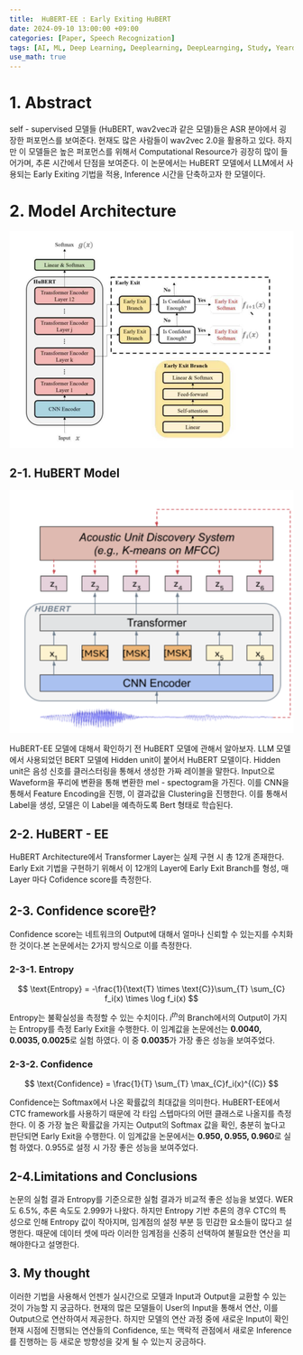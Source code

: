 ```yaml
---
title:  HuBERT-EE : Early Exiting HuBERT
date: 2024-09-10 13:00:00 +09:00
categories: [Paper, Speech Recognization]
tags: [AI, ML, Deep Learning, Deeplearning, DeepLearnging, Study, Yeardream, Model, ASR]		# TAG는 반드시 소문자로 이루어져야함!
use_math: true
---
```


# 1. Abstract
self - supervised 모델들 (HuBERT, wav2vec과 같은 모델)들은 ASR 분야에서 굉장한 퍼포먼스를 보여준다. 현재도 많은 사람들이 wav2vec 2.0을 활용하고 있다. 하지만 이 모델들은 높은 퍼포먼스를 위해서 Computational Resource가 굉장히 많이 들어가며, 추론 시간에서 단점을 보여준다. 이 논문에서는 HuBERT 모델에서 LLM에서 사용되는 Early Exiting 기법을 적용, Inference 시간을 단축하고자 한 모델이다.

# 2. Model Architecture
![HuBERT-EE](../assets/img/HuBERT%20-%20EE/HuBERT-EE.png)

## 2-1. HuBERT Model
![HuBERT](../assets/img/HuBERT%20-%20EE/HuBERT.png)

 HuBERT-EE 모델에 대해서 확인하기 전 HuBERT 모델에 관해서 알아보자. LLM 모델에서 사용되었던 BERT 모델에 Hidden unit이 붙어서 HuBERT 모델이다. Hidden unit은 음성 신호를 클러스터링을 통해서 생성한 가짜 레이블을 말한다.
 Input으로 Waveform을 푸리에 변환을 통해 변환한 mel - spectogram을 가진다. 이를 CNN을 통해서 Feature Encoding을 진행, 이 결과값을 Clustering을 진행한다. 이를 통해서 Label을 생성, 모델은 이 Label을 예측하도록 Bert 형태로 학습된다.

## 2-2. HuBERT - EE
 HuBERT Architecture에서 Transformer Layer는 실제 구현 시 총 12개 존재한다. Early Exit 기법을 구현하기 위해서 이 12개의 Layer에 Early Exit Branch를 형성, 매 Layer 마다 Cofidence score를 측정한다.

## 2-3. Confidence score란?
 Confidence score는 네트워크의 Output에 대해서 얼마나 신뢰할 수 있는지를 수치화한 것이다.본 논문에서는 2가지 방식으로 이를 측정한다.
### 2-3-1. Entropy
$$
\text{Entropy}  = -\frac{1}{\text{T} \times \text{C}}\sum_{T} \sum_{C} f_i(x) \times \log f_i(x)
$$

Entropy는 불확실성을 측정할 수 있는 수치이다. $i^{th}$의 Branch에서의 Output이 가지는 Entropy를 측정 Early Exit을 수행한다.
이 임계값을 논문에선는 **0.0040, 0.0035, 0.0025**로 실험 하였다. 이 중 **0.0035**가 가장 좋은 성능을 보여주었다.

### 2-3-2. Confidence
$$
\text{Confidence} = \frac{1}{T} \sum_{T} \max_{C}f_i(x)^{(C)}
$$

Confidence는 Softmax에서 나온 확률값의 최대값을 의미한다. HuBERT-EE에서 CTC framework를 사용하기 때문에 각 타임 스텝마다의 어떤 클래스로 나올지를 측정한다. 이 중 가장 높은 확률값을 가지는 Output의 Softmax 값을 확인, 충분히 높다고 판단되면 Early Exit을 수행한다.
이 임계값을 논문에서는 **0.950, 0.955, 0.960**로 실험 하였다. 0.955로 설정 시 가장 좋은 성능을 보여주었다.

## 2-4.Limitations and Conclusions
논문의 실험 결과 Entropy를 기준으로한 실험 결과가 비교적 좋은 성능을 보였다. WER도 6.5%, 추론 속도도 2.999가 나왔다. 하지만 Entropy 기반 추론의 경우 CTC의 특성으로 인해 Entropy 값이 작아지며, 임계점의 설정 부분 등 민감한 요소들이 많다고 설명한다. 때문에 데이터 셋에 따라 이러한 임계점을 신중히 선택하여 불필요한 연산을 피해야한다고 설명한다.

## 3. My thought
이러한 기법을 사용해서 언젠가 실시간으로 모델과 Input과 Output을 교환할 수 있는 것이 가능할 지 궁금하다. 현재의 많은 모델들이 User의 Input을 통해서 연산, 이를 Output으로 연산하여서 제공한다. 하지만 모델의 연산 과정 중에 새로운 Input이 확인 현재 시점에 진행되는 연산들의 Confidence, 또는 맥락적 관점에서 새로운 Inference를 진행하는 등 새로운 방향성을 갖게 될 수 있는지 궁금하다.